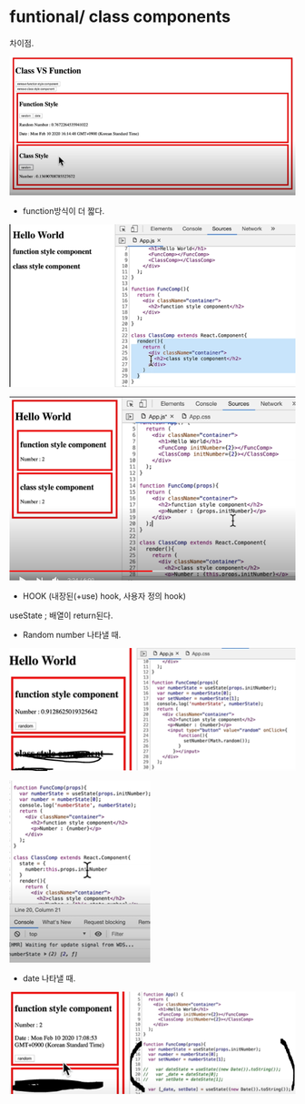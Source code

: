 # funtional/ class components

차이점.

![](../.gitbook/assets/image%20%2828%29.png)

* function방식이 더 짧다.

![](../.gitbook/assets/image%20%2852%29.png)

![](../.gitbook/assets/image%20%2877%29.png)



* HOOK \(내장된\(+use\) hook, 사용자 정의 hook\)

useState ; 배열이 return된다. 

*  Random number 나타낼 때.

![](../.gitbook/assets/image%20%2882%29.png)

  


![](../.gitbook/assets/image%20%2878%29.png)

* date 나타낼 때.

![](../.gitbook/assets/image%20%2859%29.png)

